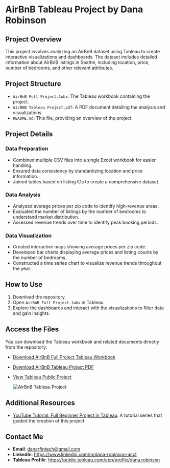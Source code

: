 # AirBnB Tableau Project by Dana Robinson

## Project Overview
This project involves analyzing an AirBnB dataset using Tableau to create interactive visualizations and dashboards. The dataset includes detailed information about AirBnB listings in Seattle, including location, price, number of bedrooms, and other relevant attributes.

## Project Structure
- `AirBnB Full Project.twbx`: The Tableau workbook containing the project.
- `AirBNB Tableau Project.pdf`: A PDF document detailing the analysis and visualizations.
- `README.md`: This file, providing an overview of the project.

## Project Details
### Data Preparation
- Combined multiple CSV files into a single Excel workbook for easier handling.
- Ensured data consistency by standardizing location and price information.
- Joined tables based on listing IDs to create a comprehensive dataset.

### Data Analysis
- Analyzed average prices per zip code to identify high-revenue areas.
- Evaluated the number of listings by the number of bedrooms to understand market distribution.
- Assessed revenue trends over time to identify peak booking periods.

### Data Visualization
- Created interactive maps showing average prices per zip code.
- Developed bar charts displaying average prices and listing counts by the number of bedrooms.
- Constructed a time series chart to visualize revenue trends throughout the year.

## How to Use
1. Download the repository.
2. Open `AirBnB Full Project.twbx` in Tableau.
3. Explore the dashboards and interact with the visualizations to filter data and gain insights.

## Access the Files
You can download the Tableau workbook and related documents directly from the repository:
- [Download AirBnB Full Project Tableau Workbook](https://github.com/danartech/AirBnB-Tableau-Project/blob/main/AirBnB%20Full%20Project.twbx)
- [Download AirBnB Tableau Project PDF](https://github.com/danartech/AirBnB-Tableau-Project/blob/main/AirBNB%20Tableau%20Project.pdf)
- [View Tableau Public Project](https://public.tableau.com/views/AirBnBFullProject_17186788518380/AirBNBTableauProject?:language=en-US&:sid=&:display_count=n&:origin=viz_share_link)

  ![AirBnB Tableau Project](https://i.imgur.com/3gP7pKf.png)

## Additional Resources
- [YouTube Tutorial: Full Beginner Project in Tableau](https://www.youtube.com/watch?v=zOR0-nygfDE): A tutorial series that guided the creation of this project.


## Contact Me
- **Email**: [danarfintech@gmail.com](mailto:danarfintech@gmail.com)
- **LinkedIn**: https://www.linkedin.com/in/dana-robinson-acct
- **Tableau Profile**: https://public.tableau.com/app/profile/dana.robinson
